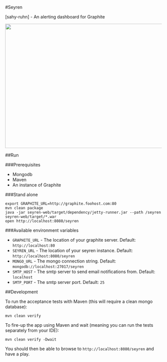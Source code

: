 #Seyren

[sahy-ruhn] - An alerting dashboard for Graphite

<img src="http://i.imgur.com/ToPSO.png" height="400" width="700" />

##Run

###Prerequisites

* Mongodb
* Maven
* An instance of Graphite

###Stand alone

```
export GRAPHITE_URL=http://graphite.foohost.com:80
mvn clean package
java -jar seyren-web/target/dependency/jetty-runner.jar --path /seyren seyren-web/target/*.war
open http://localhost:8080/seyren
```

###Available environment variables
* `GRAPHITE_URL` - The location of your graphite server. Default: `http://localhost:80`
* `SEYREN_URL` - The location of your seyren instance. Default: `http://localhost:8080/seyren`
* `MONGO_URL` - The mongo connection string. Default: `mongodb://localhost:27017/seyren`
* `SMTP_HOST` - The smtp server to send email notifications from. Default: `localhost`
* `SMTP_PORT` - The smtp server port. Default: `25`

##Development

To run the acceptance tests with Maven (this will require a clean mongo database):

```
mvn clean verify
```

To fire-up the app using Maven and wait (meaning you can run the tests separately from your IDE):

```
mvn clean verify -Dwait
```

You should then be able to browse to `http://localhost:8080/seyren` and have a play.
